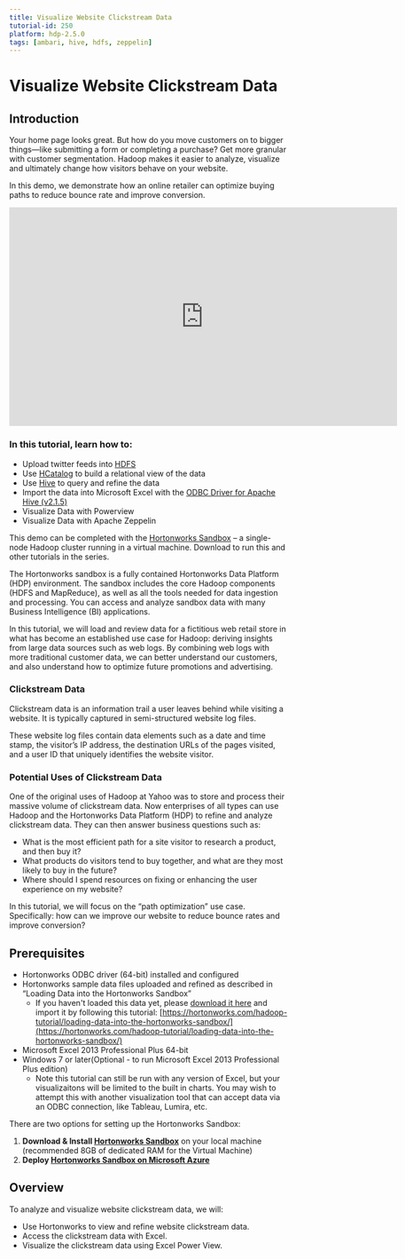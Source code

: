 ```yaml
---
title: Visualize Website Clickstream Data
tutorial-id: 250
platform: hdp-2.5.0
tags: [ambari, hive, hdfs, zeppelin]
---
```


# Visualize Website Clickstream Data

## Introduction

Your home page looks great. But how do you move customers on to bigger things—like submitting a form or completing a purchase? Get more granular with customer segmentation. Hadoop makes it easier to analyze, visualize and ultimately change how visitors behave on your website.

In this demo, we demonstrate how an online retailer can optimize buying paths to reduce bounce rate and improve conversion.

<iframe width="700" height="394" src="https://www.youtube.com/embed/weJI6Lp9Vw0?feature=oembed&amp;enablejsapi=1" frameborder="0" allowfullscreen="" id="player0"></iframe>

### In this tutorial, learn how to:

-   Upload twitter feeds into [HDFS](https://hortonworks.com/hadoop/hdfs)
-   Use [HCatalog](https://hortonworks.com/hadoop/hcatalog) to build a relational view of the data
-   Use [Hive](https://hortonworks.com/hadoop/hive) to query and refine the data
-   Import the data into Microsoft Excel with the [ODBC Driver for Apache Hive (v2.1.5)](https://hortonworks.com/downloads/#data-platform)
-   Visualize Data with Powerview
-   Visualize Data with Apache Zeppelin

This demo can be completed with the [Hortonworks Sandbox](https://hortonworks.com/products/sandbox) – a single-node Hadoop cluster running in a virtual machine. Download to run this and other tutorials in the series.

The Hortonworks sandbox is a fully contained Hortonworks Data Platform (HDP) environment. The sandbox includes the core Hadoop components (HDFS and MapReduce), as well as all the tools needed for data ingestion and processing. You can access and analyze sandbox data with many Business Intelligence (BI) applications.

In this tutorial, we will load and review data for a fictitious web retail store in what has become an established use case for Hadoop: deriving insights from large data sources such as web logs. By combining web logs with more traditional customer data, we can better understand our customers, and also understand how to optimize future promotions and advertising.

### Clickstream Data

Clickstream data is an information trail a user leaves behind while visiting a website. It is typically captured in semi-structured website log files.

These website log files contain data elements such as a date and time stamp, the visitor’s IP address, the destination URLs of the pages visited, and a user ID that uniquely identifies the website visitor.

### Potential Uses of Clickstream Data

One of the original uses of Hadoop at Yahoo was to store and process their massive volume of clickstream data. Now enterprises of all types can use Hadoop and the Hortonworks Data Platform (HDP) to refine and analyze clickstream data. They can then answer business questions such as:

-   What is the most efficient path for a site visitor to research a product, and then buy it?
-   What products do visitors tend to buy together, and what are they most likely to buy in the future?
-   Where should I spend resources on fixing or enhancing the user experience on my website?

In this tutorial, we will focus on the “path optimization” use case. Specifically: how can we improve our website to reduce bounce rates and improve conversion?

## Prerequisites

-   Hortonworks ODBC driver (64-bit) installed and configured
-   Hortonworks sample data files uploaded and refined as described in “Loading Data into the Hortonworks Sandbox”
    -   If you haven't loaded this data yet, please [download it here](https://s3.amazonaws.com/hw-sandbox/tutorial8/RefineDemoData.zip)  and import it by following this tutorial: [https://hortonworks.com/hadoop-tutorial/loading-data-into-the-hortonworks-sandbox/](https://hortonworks.com/hadoop-tutorial/loading-data-into-the-hortonworks-sandbox/)
-   Microsoft Excel 2013 Professional Plus 64-bit
-   Windows 7 or later(Optional - to run Microsoft Excel 2013 Professional Plus edition)
    -   Note this tutorial can still be run with any version of Excel, but your visualizaitons will be limited to the built in charts. You may wish to attempt this with another visualization tool that can accept data via an ODBC connection, like Tableau, Lumira, etc.

There are two options for setting up the Hortonworks Sandbox:

1.  **Download & Install [Hortonworks Sandbox](https://hortonworks.com/sandbox)** on your local machine (recommended 8GB of dedicated RAM for the Virtual Machine)
2.  **Deploy [Hortonworks Sandbox on Microsoft Azure](https://hortonworks.com/hadoop-tutorial/deploying-hortonworks-sandbox-on-microsoft-azure/)**


## Overview

To analyze and visualize website clickstream data, we will:

-   Use Hortonworks to view and refine website clickstream data.
-   Access the clickstream data with Excel.
-   Visualize the clickstream data using Excel Power View.

